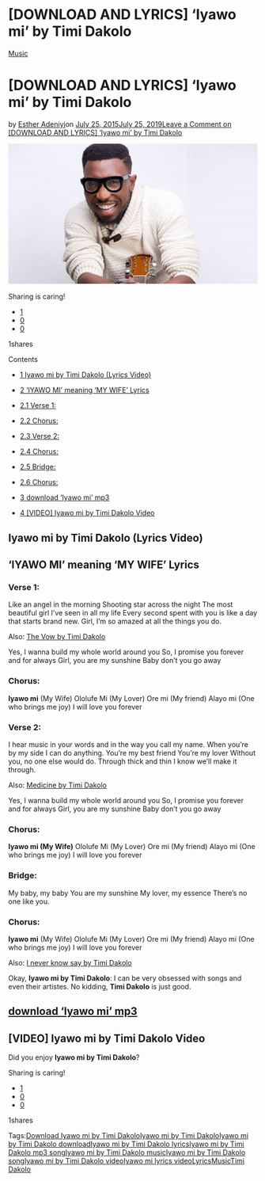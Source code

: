 # [DOWNLOAD AND LYRICS] ‘Iyawo mi’ by Timi Dakolo

[Music](https://estheradeniyi.com/category/music/)
# [DOWNLOAD AND LYRICS] &#x2018;Iyawo mi&#x2019; by Timi Dakolo

by [Esther Adeniyi](https://estheradeniyi.com/author/esther-adeniyi/)on [July 25, 2015July 25, 2019](https://estheradeniyi.com/iyawo-mi-timi-dakolo-lyrics/)[Leave a Comment on [DOWNLOAD AND LYRICS] &#x2018;Iyawo mi&#x2019; by Timi Dakolo](https://estheradeniyi.com/iyawo-mi-timi-dakolo-lyrics/#respond)

![Iyawo mi by Timi Dakolo](images\Timi-Dakolo.jpg)

Sharing is caring!

- [1](https://www.facebook.com/sharer/sharer.php?u=https%3A%2F%2Festheradeniyi.com%2Fiyawo-mi-timi-dakolo-lyrics%2F&amp;t=%5BDOWNLOAD%20AND%20LYRICS%5D%20%27Iyawo%20mi%27%20by%20Timi%20Dakolo)
- [0](https://twitter.com/intent/tweet?text=%5BDOWNLOAD%20AND%20LYRICS%5D%20%27Iyawo%20mi%27%20by%20Timi%20Dakolo&amp;url=https%3A%2F%2Festheradeniyi.com%2Fiyawo-mi-timi-dakolo-lyrics%2F)
- [0](#)

1shares

Contents

- [1 Iyawo mi by Timi Dakolo (Lyrics Video)](#Iyawo_mi_by_Timi_Dakolo_Lyrics_Video)
- [2 &#x2018;IYAWO MI&#x2019; meaning &#x2018;MY WIFE&#x2019; Lyrics](#8216IYAWO_MI8217_meaning_8216MY_WIFE8217_Lyrics)
- [2.1 Verse 1:](#Verse_1)
- [2.2 Chorus:](#Chorus)
- [2.3 Verse 2:](#Verse_2)
- [2.4 Chorus:](#Chorus-2)
- [2.5 Bridge:](#Bridge)
- [2.6 Chorus:](#Chorus-3)

- [3 download &#x2018;Iyawo mi&#x2019; mp3](#download_8216Iyawo_mi8217_mp3)
- [4 [VIDEO] Iyawo mi by Timi Dakolo Video](#VIDEO_Iyawo_mi_by_Timi_Dakolo_Video)

## Iyawo mi by Timi Dakolo (Lyrics Video)

## &#x2018;IYAWO MI&#x2019; meaning &#x2018;MY WIFE&#x2019; Lyrics

### Verse 1:

Like an angel in the morning
 Shooting star across the night
 The most beautiful girl I&#x2019;ve seen in all my life
 Every second spent with you is like a day that starts brand new.
 Girl, I&#x2019;m so amazed at all the things you do.

Also: [The Vow by Timi Dakolo](https://estheradeniyi.com/the-vow-by-timi-dakolo-lyrics/)

Yes, I wanna build my whole world around you
 So, I promise you forever and for always
 Girl, you are my sunshine
 Baby don&#x2019;t you go away

### Chorus:

**Iyawo mi** (My Wife)
 Ololufe Mi (My Lover)
 Ore mi (My friend)
 Alayo mi (One who brings me joy)
 I will love you forever

### Verse 2:

I hear music in your words and in the way you call my name.
 When you&#x2019;re by my side
 I can do anything.
 You&#x2019;re my best friend
 You&#x2019;re my lover
 Without you, no one else would do.
 Through thick and thin
 I know we&#x2019;ll make it through.

Also: [Medicine by Timi Dakolo](https://estheradeniyi.com/medicine-by-timi-dakolo-lyrics-ft-yard/)

Yes, I wanna build my whole world around you
 So, I promise you forever and for always
 Girl, you are my sunshine
 Baby don&#x2019;t you go away

### Chorus:

**Iyawo mi (My Wife)**
 Ololufe Mi (My Lover)
 Ore mi (My friend)
 Alayo mi (One who brings me joy)
 I will love you forever

### Bridge:

My baby, my baby
 You are my sunshine
 My lover, my essence
 There&#x2019;s no one like you.

### Chorus:

**Iyawo mi** (My Wife)
 Ololufe Mi (My Lover)
 Ore mi (My friend)
 Alayo mi (One who brings me joy)
 I will love you forever

Also: [I never know say by Timi Dakolo](https://estheradeniyi.com/i-never-know-say-by-timi-dakolo/)

Okay, **Iyawo mi by Timi Dakolo**: I can be very obsessed with songs and even their artistes. No kidding, **Timi Dakolo** is just good.

## [download &#x2018;Iyawo mi&#x2019; mp3](http://notjustok.com/2014/02/12/timi-dakolo-iyawo-mi-prod-cobhams-asuquo/)

## [VIDEO] Iyawo mi by Timi Dakolo Video

Did you enjoy **Iyawo mi by Timi Dakolo**?

Sharing is caring!

- [1](https://www.facebook.com/sharer/sharer.php?u=https%3A%2F%2Festheradeniyi.com%2Fiyawo-mi-timi-dakolo-lyrics%2F&amp;t=%5BDOWNLOAD%20AND%20LYRICS%5D%20%27Iyawo%20mi%27%20by%20Timi%20Dakolo)
- [0](https://twitter.com/intent/tweet?text=%5BDOWNLOAD%20AND%20LYRICS%5D%20%27Iyawo%20mi%27%20by%20Timi%20Dakolo&amp;url=https%3A%2F%2Festheradeniyi.com%2Fiyawo-mi-timi-dakolo-lyrics%2F)
- [0](#)

1shares

Tags:[Download Iyawo mi by Timi Dakolo](https://estheradeniyi.com/tag/download-iyawo-mi-by-timi-dakolo/)[Iyawo mi by Timi Dakolo](https://estheradeniyi.com/tag/iyawo-mi-by-timi-dakolo/)[Iyawo mi by Timi Dakolo download](https://estheradeniyi.com/tag/iyawo-mi-by-timi-dakolo-download/)[Iyawo mi by Timi Dakolo lyrics](https://estheradeniyi.com/tag/iyawo-mi-by-timi-dakolo-lyrics/)[Iyawo mi by Timi Dakolo mp3 song](https://estheradeniyi.com/tag/iyawo-mi-by-timi-dakolo-mp3-song/)[Iyawo mi by Timi Dakolo music](https://estheradeniyi.com/tag/iyawo-mi-by-timi-dakolo-music/)[Iyawo mi by Timi Dakolo song](https://estheradeniyi.com/tag/iyawo-mi-by-timi-dakolo-song/)[Iyawo mi by Timi Dakolo video](https://estheradeniyi.com/tag/iyawo-mi-by-timi-dakolo-video/)[Iyawo mi lyrics video](https://estheradeniyi.com/tag/iyawo-mi-lyrics-video/)[Lyrics](https://estheradeniyi.com/tag/lyrics/)[Music](https://estheradeniyi.com/tag/music/)[Timi Dakolo](https://estheradeniyi.com/tag/timi-dakolo/)